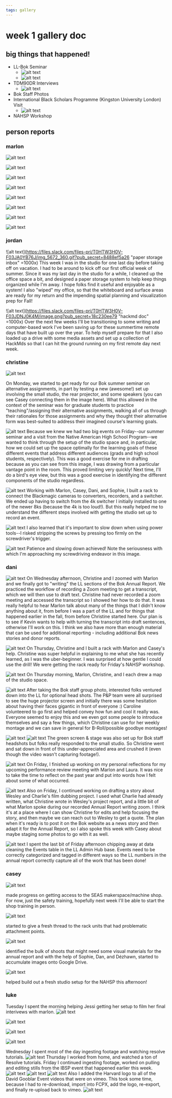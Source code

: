 ```yaml
---
tags: gallery
---
```


# week 1 gallery doc


## big things that happened!

* LL-Bok Seminar	
    * ![alt text](https://files.slack.com/files-pri/T0HTW3H0V-F03JRF4QNS3/robert-2.jpg?pub_secret=7901bb67f9)
    * ![alt text](https://files.slack.com/files-pri/T0HTW3H0V-F03JZEX72UW/amelia-1.jpg?pub_secret=1f7efd266c)
* TDM90DR Interviews
    * ![alt text](https://files.slack.com/files-pri/T0HTW3H0V-F03K9JFEU2G/20220607.0.001_tdm90dr.hdpinterview.recording-2.jpg?pub_secret=a4ee699a7e)
* Bok Staff Photos
* International Black Scholars Programme (Kingston University London) Visit
    * ![alt text](https://files.slack.com/files-pri/T0HTW3H0V-F03K0TK426A/image_from_ios__1_.jpg?pub_secret=3ffff5f46a)
* NAHSP Workshop

## person reports

### marlon

![alt text](https://files.slack.com/files-pri/T0HTW3H0V-F03K1B0KKEC/default_1.2.1.jpg?pub_secret=13893168e5)

![alt text](https://files.slack.com/files-pri/T0HTW3H0V-F03J8RSC2PP/screen_shot_2022-06-05_at_3.10.26_pm.png?pub_secret=59ef1fa626)

![alt text](https://files.slack.com/files-pri/T0HTW3H0V-F03JC23UZ53/screen_shot_2022-06-06_at_11.00.12_am.png?pub_secret=1048ed9ae1)

![alt text](https://files.slack.com/files-pri/T0HTW3H0V-F03JD666B5L/img_8302-2.jpg?pub_secret=8e38095fb2)

![alt text](https://files.slack.com/files-pri/T0HTW3H0V-F03JGSWBTFF/img_8312.jpeg?pub_secret=c23abc2eb4)

![alt text](https://files.slack.com/files-pri/T0HTW3H0V-F03K9GW3X4G/img_8314.jpeg?pub_secret=4df659428c)

![alt text](https://files.slack.com/files-pri/T0HTW3H0V-F03K285CUEM/image_from_ios.jpg?pub_secret=fbe70b64f1)

![alt text](https://files.slack.com/files-pri/T0HTW3H0V-F03KDFWL0QG/image_from_ios.jpg?pub_secret=25d56e9d02)

### jordan
![alt text](https://files.slack.com/files-pri/T0HTW3H0V-F03JA0YB76J/img_5672_360.gif?pub_secret=8488ef5a26 "paper storage inbox" =1000x)
This week I was in the studio for one last day before taking off on vacation. I had to be around to kick off our first official week of summer. Since it was my last day in the studio for a while, I cleaned up the office space a bit, and designed a paper storage system to help keep things organized while I'm away. I hope folks find it useful and enjoyable as a system! I also "wiped" my office, so that the whiteboard and surface areas are ready for my return and the impending spatial planning and visualization prep for Fall!

![alt text](https://files.slack.com/files-pri/T0HTW3H0V-F03JDNJ0K4M/image.png?pub_secret=18c230ee79 "hackmd doc" =1000x)
Over the next few weeks I'll be transitioning to some writing and computer-based work I've been saving up for these summertime remote days that have built up over the year. To help myself prepare for that I also loaded up a drive with some media assets and set up a collection of HackMds so that I can hit the ground running on my first remote day next week.

### christine
![alt text](https://files.slack.com/files-pri/T0HTW3H0V-F03K0NYEJLT/img_0513.jpg?pub_secret=26e94ee066)

On Monday, we started to get ready for our Bok summer seminar on alternative assignments, in part by testing a new (awesome!) set up involving the small studio, the rear projector, and some speakers (you can see Casey connecting them in the image here). What this allowed in the context of the seminar was for graduate students to practice "teaching"/assigning their alternative assignments, walking all of us through their rationales for those assignments and why they thought their alternative form was best-suited to address their imagined course's learning goals. 

![alt text](https://files.slack.com/files-pri/T0HTW3H0V-F03KDGCPLN5/img_0523.jpg?pub_secret=04b761e55f)
Because we knew we had two big events on Friday--our summer seminar and a visit from the Native American High School Program--we wanted to think through the setup of the studio space and, in particular, how we could set up the space optimally for the learning goals of these different events that address different audiences (grads and high school students, respectively). This was a good exercise for me in drafting because as you can see from this image, I was drawing from a particular vantage point in the room. This proved limiting very quickly! Next time, I'll do a bird's eye view, but this was a good exercise in identifying the different components of the studio regardless. 

![alt text](https://files.slack.com/files-pri/T0HTW3H0V-F03K0P4UARH/img_0520.jpg?pub_secret=3aa3e264a7)
Working with Marlon, Casey, Dani, and Sophie, I built a rack to connect the Blackmagic cameras to converters, recorders, and a switcher. We ended up having to switch from the 4k switcher I initially installed to one of the newer 8ks (because the 4k is too loud!). But this really helped me to understand the different steps involved with getting the studio set up to record an event. 

![alt text](https://files.slack.com/files-pri/T0HTW3H0V-F03JL79Q9U7/img_0518.jpg?pub_secret=71dbfedf0c)
I also learned that it's important to slow down when using power tools--I risked stripping the screws by pressing too firmly on the screwdriver's trigger. 

![alt text](https://files.slack.com/files-pri/T0HTW3H0V-F03JU73R1DL/img_0515.jpg?pub_secret=838ef753b1)
Patience and slowing down achieved! Note the seriousness with which I'm approaching my screwdriving endeavor in this image.

### dani
![alt text](https://files.slack.com/files-pri/T0HTW3H0V-F03KDGAJTSM/annualreportwritingzoom.png?pub_secret=dd03d4124e)
On Wednesday afternoon, Christine and I zoomed with Marlon and we finally got to "writing" the LL sections of the Bok Annual Report. We practiced the workflow of recording a Zoom meeting to get a transcript, which we will then use to draft text. Christine had never recorded a zoom meeting and accessed the transcript so I showed her how to do that. It was really helpful to hear Marlon talk about many of the things that I didn't know anything about it, from before I was a part of the LL and for things that happened earlier in the fall, from before Christine started here. Our plan is to see if Kevin wants to help with turning the transcript into draft sentences, otherwise I'll work on this. I think we also have more than enough material that can be used for additional reporting - including additional Bok news stories and donor reports.

![alt text](https://files.slack.com/files-pri/T0HTW3H0V-F03K0P43G1Z/image_from_ios.jpg?pub_secret=6450482e07)
On Thursday, Christine and I built a rack with Marlon and Casey's help. Christine was super helpful in explaining to me what she has recently learned, as I was the uber-beginner. I was surprised at how gentle I could use the drill! We were getting the rack ready for Friday's NAHSP workshop.

![alt text](https://files.slack.com/files-pri/T0HTW3H0V-F03KQKEFJTA/img_0524.jpg?pub_secret=c534ea2621)
On Thursday morning, Marlon, Christine, and I each drew a map of the studio space. 

![alt text](https://files.slack.com/files-pri/T0HTW3H0V-F03KE3L214H/img_0529.jpg?pub_secret=96456a4f0f)
After taking the Bok staff group photo, interested folks ventured down into the LL for optional head shots. The P&P team were all surprised to see the huge projector screen and initially there was some hesitation about having their faces gigantic in front of everyone :) Caroline volunteered to go first and helped convey how fun and cool it really was. Everyone seemed to enjoy this and we even got some people to introduce themselves and say a few things, which Christine can use for her weekly montage and we can save in general for B-Roll/possible goodbye montages!

![alt text](https://files.slack.com/files-pri/T0HTW3H0V-F03JYGJMHJR/img_0530.jpg?pub_secret=acb60bb936)
![alt text](https://files.slack.com/files-pri/T0HTW3H0V-F03JYGKS59B/img_0531.jpg?pub_secret=022026827d)
The green screen & stage was also set up for Bok staff headshots but folks really responded to the small studio. So Christine went and sat down in front of this under-appreciated area and crushed it (even though the video wasn't capturing footage!).

![alt text](https://files.slack.com/files-pri/T0HTW3H0V-F03K65GGTLJ/screen_shot_2022-06-10_at_11.52.27_am.png?pub_secret=c76ee37bc9)
On Friday, I finished up working on my personal reflections for my upcoming performance review meeting with Marlon and Laura. It was nice to take the time to reflect on the past year and put into words how I felt about some of what occurred. 

![alt text](https://files.slack.com/files-pri/T0HTW3H0V-F03JSFEMUJK/screen_shot_2022-06-10_at_2.47.42_pm.png?pub_secret=856c3d7b3f)
Also on Friday, I continued working on drafting a story about Wesley and Charlie's film dubbing project. I used what Charlie had already written, what Christine wrote in Wesley's project report, and a little bit of what Marlon spoke during our recorded Annual Report writing zoom. I think it's at a place where I can show Christine for edits and help focusing the story, and then maybe we can reach out to Wesley to get a quote. The plan when it's ready is to post it on the Bok website as a news story and then adapt it for the Annual Report, so I also spoke this week with Casey about maybe staging some photos to go with it as well.

![alt text](https://files.slack.com/files-pri/T0HTW3H0V-F03KKTVJUSD/screen_shot_2022-06-10_at_3.16.58_pm.png?pub_secret=18ea2bb16b)
I spent the last bit of Friday afternoon chipping away at data cleaning the Events table in the LL Admin Hub base. Events need to be correctly categorized and tagged in different ways so the LL numbers in the annual report correctly capture all of the work that has been done!

### casey

![alt text](https://files.slack.com/files-pri/T0HTW3H0V-F03K105DH6E/screen_shot_2022-06-09_at_2.09.08_pm.png?pub_secret=311c30c7e0)

made progress on getting access to the SEAS makerspace/machine shop. For now, just the safety training, hopefully next week I'll be able to start the shop training in person. 

![alt text](https://files.slack.com/files-pri/T0HTW3H0V-F03K0TYEKQB/image_from_ios.jpg?pub_secret=0db82563c7)

started to give a fresh thread to the rack units that had problematic attachment points. 

![alt text](https://files.slack.com/files-pri/T0HTW3H0V-F03KL2VEK25/screen_shot_2022-06-10_at_3.56.02_pm.png?pub_secret=30899f9b43)

identified the bulk of shoots that might need some visual materials for the annual report and with the help of Sophie, Dan, and Dézhawn, started to accumulate images onto Google Drive. 

![alt text](https://files.slack.com/files-pri/T0HTW3H0V-F03K7AYLWJF/img_2467.jpg?pub_secret=f6c347889c)

helped build out a fresh studio setup for the NAHSP this afternoon!


### luke
Tuesday I spent the morning helping Jessi getting her setup to film her final interivews with marlon. 
![alt text](https://files.slack.com/files-pri/T0HTW3H0V-F03K74NMG03/20220607.0.001_tdm90dr.hdpinterview.recording_c200.a.h264-4.jpg?pub_secret=c57430a3bd)

![alt text](https://files.slack.com/files-pri/T0HTW3H0V-F03K76TN74J/20220607.0.001_tdm90dr.hdpinterview.recording.3-3.jpg?pub_secret=655ca88eca)

![alt text](https://files.slack.com/files-pri/T0HTW3H0V-F03JSJEDG2K/20220607.0.001_tdm90dr.hdpinterview-1.jpg?pub_secret=65139b0827)

![alt text](https://files.slack.com/files-pri/T0HTW3H0V-F03K9JFEU2G/20220607.0.001_tdm90dr.hdpinterview.recording-2.jpg?pub_secret=a4ee699a7e)

Wednesday I spent most of the day ingesting footage and watching resolve tutorials. 
![alt text](https://files.slack.com/files-pri/T0HTW3H0V-F03K9BL7R52/screen_shot_2022-06-10_at_2.21.13_pm.png?pub_secret=8784683712)
Thursday I worked from home, and watched a ton of Resolve tutorials. 
Friday I continued ingesting footage, worked on pulling and editing stills from the IBSP event that happened earlier this week. ![alt text](https://files.slack.com/files-pri/T0HTW3H0V-F03KWNA7BB2/image_from_ios.jpg?pub_secret=087f8ce4ff)
![alt text](https://files.slack.com/files-pri/T0HTW3H0V-F03K6UQ7J3U/screen_shot_2022-06-10_at_2.14.26_pm.png?pub_secret=fecc3ce892)
![alt text](https://files.slack.com/files-pri/T0HTW3H0V-F03KWMKPSEL/screen_shot_2022-06-10_at_2.15.04_pm.png?pub_secret=0cccfd95e2)
Also I added the Harvard logo to all of the David Gooblar Event videos that were on vimeo. This took some time, because I had to re-download, import into FCPX, add the logo, re-export, and finally re-upload back to vimeo. ![alt text](https://files.slack.com/files-pri/T0HTW3H0V-F03K41UKN21/screen_shot_2022-06-10_at_2.14.02_pm.png?pub_secret=72bbca17d6)
